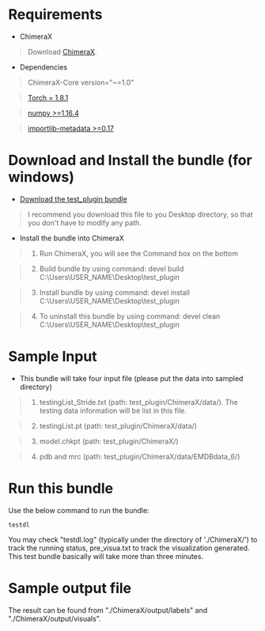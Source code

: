 # Requirements

  * ChimeraX

> Download [ChimeraX](https://www.cgl.ucsf.edu/chimerax/download.html). 

  * Dependencies
>   ChimeraX-Core version="~=1.0"

>   [Torch = 1.8.1](https://pytorch.org/)

>   [numpy >=1.16.4](https://pypi.org/project/numpy/)

>   [importlib-metadata >=0.17](https://pypi.org/project/importlib-metadata/#history)

# Download and Install the bundle (for windows)

  * [Download the test_plugin bundle](https://github.com/Yongcheng123/test_plugin)

> I recommend you download this file to you Desktop directory, so that you don't have to modify any path.

  * Install the bundle into ChimeraX

> 1. Run ChimeraX, you will see the Command box on the bottom

> 2. Build bundle by using command: devel build C:\\Users\\USER_NAME\\Desktop\\test_plugin

> 3. Install bundle by using command:   devel install C:\\Users\\USER_NAME\\Desktop\\test_plugin

> 4. To uninstall this bundle by using command:  devel clean C:\\Users\\USER_NAME\\Desktop\test_plugin

# Sample Input

  * This bundle will take four input file (please put the data into sampled directory)

> 1. testingList_Stride.txt (path: test_plugin/ChimeraX/data/). The testing data
> information will be list in this file.

> 2. testingList.pt (path: test_plugin/ChimeraX/data/)

> 3. model.chkpt (path: test_plugin/ChimeraX/)

> 4. pdb and mrc (path: test_plugin/ChimeraX/data/EMDBdata_6/)

# Run this bundle

Use the below command to run the bundle:
```
testdl
```
You may check "testdl.log" (typically under the directory of './ChimeraX/') to track the running status,
pre_visua.txt to track the visualization generated.
This test bundle basically will take more than three
minutes.

# Sample output file

The result can be found from "./ChimeraX/output/labels" and "./ChimeraX/output/visuals".
